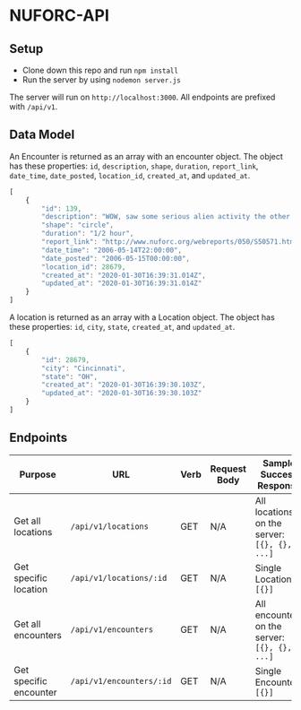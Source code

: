 # NUFORC-API


## Setup

* Clone down this repo and run `npm install`
* Run the server by using `nodemon server.js`

The server will run on `http://localhost:3000`. All endpoints are prefixed with `/api/v1`.

## Data Model

An Encounter is returned as an array with an encounter object. The object has these properties: `id`, `description`, `shape`, `duration`, `report_link`, `date_time`, `date_posted`, `location_id`, `created_at`, and `updated_at`.


```js
[
    {
        "id": 139,
        "description": "WOW, saw some serious alien activity the other day, in Cincinnati",
        "shape": "circle",
        "duration": "1/2 hour",
        "report_link": "http://www.nuforc.org/webreports/050/S50571.html",
        "date_time": "2006-05-14T22:00:00",
        "date_posted": "2006-05-15T00:00:00",
        "location_id": 28679,
        "created_at": "2020-01-30T16:39:31.014Z",
        "updated_at": "2020-01-30T16:39:31.014Z"
    }
]
```

A location is returned as an array with a Location object. The object has these properties: `id`, `city`, `state`, `created_at`, and `updated_at`.

```js
[
    {
        "id": 28679,
        "city": "Cincinnati",
        "state": "OH",
        "created_at": "2020-01-30T16:39:30.103Z",
        "updated_at": "2020-01-30T16:39:30.103Z"
    }
]
```

## Endpoints

| Purpose | URL | Verb | Request Body | Sample Success Response |
|----|----|----|----|----|
| Get all locations |`/api/v1/locations`| GET | N/A | All locations on the server: `[{}, {}, ...]` |
| Get specific location |`/api/v1/locations/:id`| GET | N/A | Single Location `[{}]` |
| Get all encounters |`/api/v1/encounters`| GET | N/A | All encounters on the server: `[{}, {}, ...]` |
| Get specific encounter |`/api/v1/encounters/:id`| GET | N/A | Single Encounter `[{}]` |

